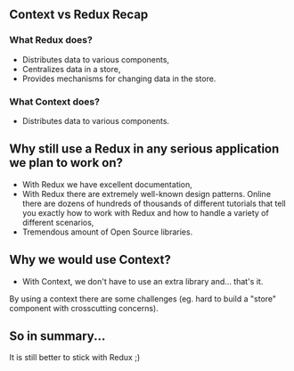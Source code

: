 ## Context vs Redux Recap

### What Redux does?
* Distributes data to various components,
* Centralizes data in a store,
* Provides mechanisms for changing data in the store.

### What Context does?
* Distributes data to various components.

## Why still use a Redux in any serious application we plan to work on?

* With Redux we have excellent documentation,
* With Redux there are extremely well-known design patterns. Online there are dozens of hundreds of thousands of 
  different tutorials that tell you exactly how to work with Redux and how to handle a variety of different scenarios,
* Tremendous amount of Open Source libraries.

## Why we would use Context?

* With Context, we don't have to use an extra library and... that's it.

By using a context there are some challenges (eg. hard to build a "store" component with crosscutting concerns).

## So in summary...

It is still better to stick with Redux ;)